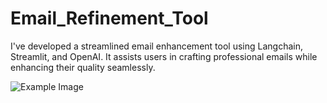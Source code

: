 # Email_Refinement_Tool
I've developed a streamlined email enhancement tool using Langchain, Streamlit, and OpenAI. It assists users in crafting professional emails while enhancing their quality seamlessly.

![Example Image](desktop/email.png)

